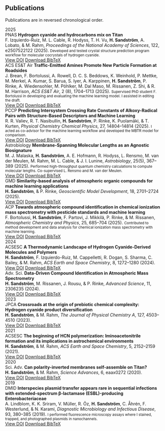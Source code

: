 ## Publications

Publications are in reversed chronological order.

<div class="pub-year-divider">2025</div>

<div class="pub-entry">
  <span class="pub-badge">PNAS</span> <strong>Hydrogen cyanide and hydrocarbons mix on Titan</strong><br>
  F. Izquierdo-Ruiz, M. L. Cable, R. Hodyss, T. H. Vu, <strong>H. Sandström</strong>, A. Lobato, & M. Rahm, <em>Proceedings of the National Academy of Sciences</em>, 122, e2507522122 (2025).  
  <small>Developed and tested crystal structure prediction program workflow for molecular cocrystals of hydrogen cyanide.</small>
  <div class="pub-buttons">
    <a class="doi-button" href="https://doi.org/10.1073/pnas.2507522122" target="_blank">View DOI</a>
    <a class="bib-button" href="{{ '/_bib/publications.bib' | relative_url }}" download>Download BibTeX</a>
  </div>
</div>

<div class="pub-entry">
  <span class="pub-badge">ACS ES&T Air</span> <strong>Traffic-Emitted Amines Promote New Particle Formation at Roadsides</strong><br>
  J. Brean, F. Bortolussi, A. Rowell, D. C. S. Beddows, K. Weinhold, P. Mettke, M. Merkel, A. Kumar, S. Barua, S. Iyer, A. Karppinen, <strong>H. Sandström</strong>, P. Rinke, A. Wiedensohler, M. Pöhlker, M. Dal Maso, M. Rissanen, Z. Shi, & R. M. Harrison, <em>ACS ES&T Air</em>, 2 (8), 1704–1713 (2025).  
  <small>Supervised PhD student F. Bortolussi in developing and evaluating the machine learning model. I assisted in editing the draft.</small>
  <div class="pub-buttons">
    <a class="doi-button" href="https://doi.org/10.1021/acsestair.5c00119" target="_blank">View DOI</a>
    <a class="bib-button" href="{{ '/_bib/publications.bib' | relative_url }}" download>Download BibTeX</a>
  </div>
</div>

<div class="pub-entry">
  <span class="pub-badge">PCCP</span> <strong>Predicting Intersystem Crossing Rate Constants of Alkoxy-Radical Pairs with Structure-Based Descriptors and Machine Learning</strong><br>
  R. R. Valiev, R. T. Nasibullin, <strong>H. Sandström</strong>, P. Rinke, K. Puolamäki, & T. Kurten, <em>Physical Chemistry Chemical Physics</em>, 27, 14804–14814 (2025).  
  <small>I acted as co-advisor for the machine learning workflow and developed the MBTR model for comparison.</small>
  <div class="pub-buttons">
    <a class="doi-button" href="https://doi.org/10.1039/D5CP01101A" target="_blank">View DOI</a>
    <a class="bib-button" href="{{ '/_bib/publications.bib' | relative_url }}" download>Download BibTeX</a>
  </div>
</div>

<div class="pub-entry">
  <span class="pub-badge">Astrobiology</span> <strong>Membrane-Spanning Molecular Lengths as an Agnostic Biosignature</strong><br>
  M. J. Malaska, <strong>H. Sandström</strong>, A. E. Hofmann, R. Hodyss, L. Rensmo, M. van der Meulen, M. Rahm, M. L. Cable, & J. I. Lunine, <em>Astrobiology</em>, 25(5), 367–389 (2025).  
  <small>Performed high-throughput quantum chemistry calculations to compute molecular lengths. Co-supervised L. Rensmo and M. van der Meulen.</small>
  <div class="pub-buttons">
    <a class="doi-button" href="https://doi.org/10.1089/ast.2024.0125" target="_blank">View DOI</a>
    <a class="bib-button" href="{{ '/_bib/publications.bib' | relative_url }}" download>Download BibTeX</a>
  </div>
</div>

<div class="pub-entry">
  <span class="pub-badge">GMD</span> <strong>Similarity-based analysis of atmospheric organic compounds for machine learning applications</strong><br>
  <strong>H. Sandström</strong>, & P. Rinke, <em>Geoscientific Model Development</em>, 18, 2701–2724 (2025).  
  <div class="pub-buttons">
    <a class="doi-button" href="https://doi.org/10.5194/gmd-18-2701-2025" target="_blank">View DOI</a>
    <a class="bib-button" href="{{ '/_bib/publications.bib' | relative_url }}" download>Download BibTeX</a>
  </div>
</div>

<div class="pub-entry">
  <span class="pub-badge">ACP</span> <strong>Towards atmospheric compound identification in chemical ionization mass spectrometry with pesticide standards and machine learning</strong><br>
  F. Bortolussi, <strong>H. Sandström</strong>, F. Partovi, J. Mikkilä, P. Rinke, & M. Rissanen, <em>Atmospheric Chemistry and Physics</em>, 25, 685–704 (2025).  
  <small>Contributed to method development and data analysis for chemical ionization mass spectrometry with machine learning.</small>
  <div class="pub-buttons">
    <a class="doi-button" href="https://doi.org/10.5194/acp-25-685-2025" target="_blank">View DOI</a>
    <a class="bib-button" href="{{ '/_bib/publications.bib' | relative_url }}" download>Download BibTeX</a>
  </div>
</div>

<div class="pub-year-divider">2024</div>

<div class="pub-entry">
  <span class="pub-badge">ACSESC</span> <strong>A Thermodynamic Landscape of Hydrogen Cyanide-Derived Molecules and Polymers</strong><br>
  <strong>H. Sandström</strong>, F. Izquierdo-Ruiz, M. Cappelletti, R. Dogan, S. Sharma, C. Bailey, & M. Rahm, <em>ACS Earth and Space Chemistry</em>, 8, 1272–1280 (2024).  
  <div class="pub-buttons">
    <a class="doi-button" href="https://doi.org/10.1021/acsearthspacechem.4c00088" target="_blank">View DOI</a>
    <a class="bib-button" href="{{ '/_bib/publications.bib' | relative_url }}" download>Download BibTeX</a>
  </div>
</div>

<div class="pub-entry">
  <span class="pub-badge">Adv. Sci.</span> <strong>Data‐Driven Compound Identification in Atmospheric Mass Spectrometry</strong><br>
  <strong>H. Sandström</strong>, M. Rissanen, J. Rousu, & P. Rinke, <em>Advanced Science</em>, 11, 2306235 (2024).  
  <div class="pub-buttons">
    <a class="doi-button" href="https://doi.org/10.1002/advs.202306235" target="_blank">View DOI</a>
    <a class="bib-button" href="{{ '/_bib/publications.bib' | relative_url }}" download>Download BibTeX</a>
  </div>
</div>

<div class="pub-year-divider">2023</div>

<div class="pub-entry">
  <span class="pub-badge">JPCA</span> <strong>Crossroads at the origin of prebiotic chemical complexity: Hydrogen cyanide product diversification</strong><br>
  <strong>H. Sandström</strong>, & M. Rahm, <em>The Journal of Physical Chemistry A</em>, 127, 4503–4510 (2023).  
  <div class="pub-buttons">
    <a class="doi-button" href="https://doi.org/10.1021/acs.jpca.3c01504" target="_blank">View DOI</a>
    <a class="bib-button" href="{{ '/_bib/publications.bib' | relative_url }}" download>Download BibTeX</a>
  </div>
</div>

<div class="pub-year-divider">2021</div>

<div class="pub-entry">
  <span class="pub-badge">ACSESC</span> <strong>The beginning of HCN polymerization: Iminoacetonitrile formation and its implications in astrochemical environments</strong><br>
  <strong>H. Sandström</strong>, & M. Rahm, <em>ACS Earth and Space Chemistry</em>, 5, 2152–2159 (2021).  
  <div class="pub-buttons">
    <a class="doi-button" href="https://doi.org/10.1021/acsearthspacechem.1c00195" target="_blank">View DOI</a>
    <a class="bib-button" href="{{ '/_bib/publications.bib' | relative_url }}" download>Download BibTeX</a>
  </div>
</div>

<div class="pub-year-divider">2020</div>

<div class="pub-entry">
  <span class="pub-badge">Sci. Adv.</span> <strong>Can polarity-inverted membranes self-assemble on Titan?</strong><br>
  <strong>H. Sandström</strong>, & M. Rahm, <em>Science Advances</em>, 6, eaax0272 (2020).  
  <div class="pub-buttons">
    <a class="doi-button" href="https://doi.org/10.1126/sciadv.aax0272" target="_blank">View DOI</a>
    <a class="bib-button" href="{{ '/_bib/publications.bib' | relative_url }}" download>Download BibTeX</a>
  </div>
</div>

<div class="pub-year-divider">2019</div>

<div class="pub-entry">
  <span class="pub-badge">DMID</span> <strong>Interspecies plasmid transfer appears rare in sequential infections with extended-spectrum β-lactamase (ESBL)-producing Enterobacteriaceae</strong><br>
  A. Lindblom, K. K. Sriram, V. Müller, R. Öz, <strong>H. Sandström</strong>, C. Åhrén, F. Westerlund, & N. Karami, <em>Diagnostic Microbiology and Infectious Disease</em>, 93, 380–385 (2019).  
  <small>I performed fluorescence microscopy assays where I stained, trapped, and photographed plasmids in nanochannels.</small>
  <div class="pub-buttons">
    <a class="doi-button" href="https://doi.org/10.1016/j.diagmicrobio.2018.10.014" target="_blank">View DOI</a>
    <a class="bib-button" href="{{ '/_bib/publications.bib' | relative_url }}" download>Download BibTeX</a>
  </div>
</div>
